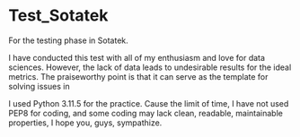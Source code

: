 # Test_Sotatek
For the testing phase in Sotatek. 

I have conducted this test with all of my enthusiasm and love for data sciences. However, the lack of data leads to undesirable results for the ideal metrics. 
The praiseworthy point is that it can serve as the template for solving issues in 

I used Python 3.11.5 for the practice. Cause the limit of time, I have not used PEP8 for coding, and some coding may lack clean, readable, maintainable properties, I hope you, guys, sympathize. 
